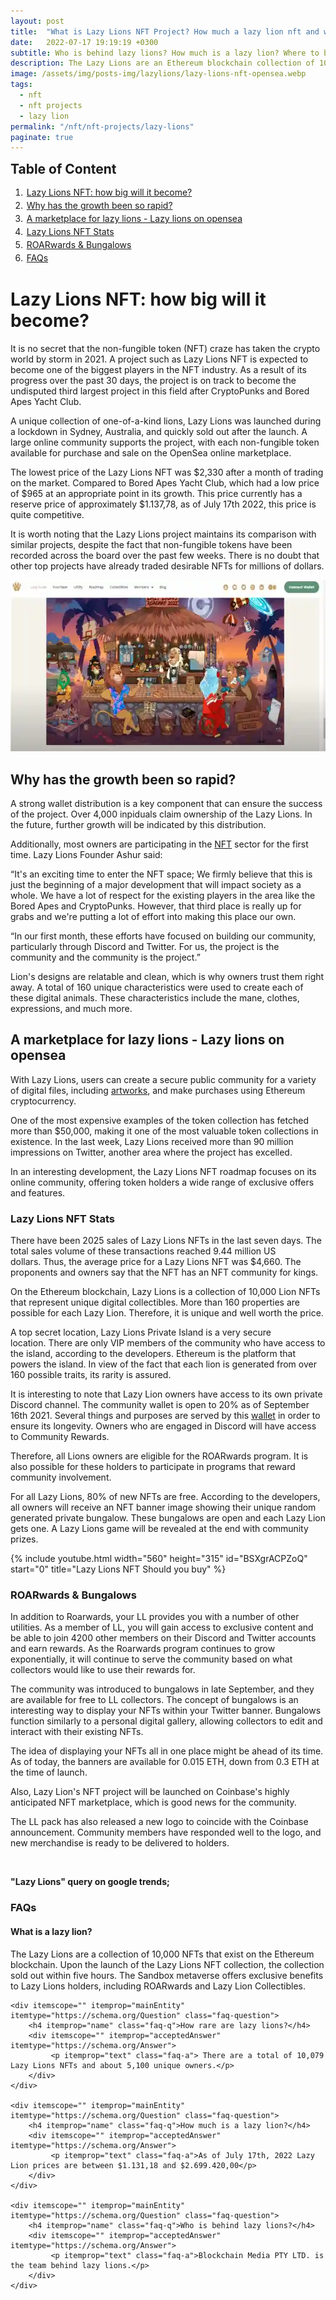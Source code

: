 ```yaml
---
layout: post
title:  "What is Lazy Lions NFT Project? How much a lazy lion nft and who is behind lazy lions nft"
date:   2022-07-17 19:19:19 +0300
subtitle: Who is behind lazy lions? How much is a lazy lion? Where to buy and sell lazy lions nft
description: The Lazy Lions are an Ethereum blockchain collection of 10,000 NFTs. Lazy Lions holders can earn ROARwards and collect Lazy Lion Collectibles in the Sandbox metaverse.
image: /assets/img/posts-img/lazylions/lazy-lions-nft-opensea.webp
tags:   
  - nft
  - nft projects
  - lazy lion
permalink: "/nft/nft-projects/lazy-lions"
paginate: true
---
```

<b style="text-align:center; font-size: 150%;">Table of Content</b>
<ol style="margin: 0;">
<li style="padding: 2px;"><a href="#1">Lazy Lions NFT: how big will it become?</a></li>
<li style="padding: 2px;"><a href="#2">Why has the growth been so rapid?</a></li>
<li style="padding: 2px;"><a href="#3">A marketplace for lazy lions - Lazy lions on opensea</a></li>
<li style="padding: 2px;"><a href="#4">Lazy Lions NFT Stats</a></li>
<li style="padding: 2px;"><a href="#5">ROARwards &amp; Bungalows</a></li>
<li style="padding: 2px;"><a href="#6">FAQs</a></li>
</ol>
<h1 id="1">Lazy Lions NFT: how big will it become?</h1>
<p>It is no secret that the non-fungible token (NFT) craze has taken the crypto world by storm in 2021.&nbsp;A project such as Lazy Lions NFT is expected to become one of the biggest players in the NFT industry.&nbsp;As a result of its progress over the past 30 days, the project is on track to become the undisputed third largest project in this field after CryptoPunks and Bored Apes Yacht Club.</p>
<p>A unique collection of one-of-a-kind lions, Lazy Lions was launched during a lockdown in Sydney, Australia, and quickly sold out after the launch.&nbsp;A large online community supports the project, with each non-fungible token available for purchase and sale on the OpenSea online marketplace.</p>
<p>The lowest price of the Lazy Lions NFT was $2,330 after a month of trading on the market.&nbsp;Compared to Bored Apes Yacht Club, which had a low price of $965 at an appropriate point in its growth. This price currently has a reserve price of approximately&nbsp;$1.137,78, as of July 17th 2022, this price is quite competitive.</p>
<p>It is worth noting that the Lazy Lions project maintains its comparison with similar projects, despite the fact that non-fungible tokens have been recorded across the board over the past few weeks.&nbsp;There is no doubt that other top projects have already traded desirable NFTs for millions of dollars.</p>
<img src="/assets/img/posts-img/lazylions/lazy-lion-nft-project.webp" alt="lazy lion price opensea" width="612" height="274" loading="lazy">
<h2 id="2">Why has the growth been so rapid?</h2>
<p>A strong wallet distribution is a key component that can ensure the success of the project.&nbsp;Over 4,000 inpiduals claim ownership of the Lazy Lions.&nbsp;In the future, further growth will be indicated by this distribution.</p>
<p>Additionally, most owners are participating in the <a href="https://cryptocurrencynewspro.com/nft/" title="What is NFT" target="_blank">NFT</a> sector for the first time.&nbsp;Lazy Lions Founder Ashur said:</p>
<p>&ldquo;It's an exciting time to enter the NFT space;&nbsp;We firmly believe that this is just the beginning of a major development that will impact society as a whole.&nbsp;We have a lot of respect for the existing players in the area like the Bored Apes and CryptoPunks. However, that third place is really up for grabs and we're putting a lot of effort into making this place our own.</p>
<p>&ldquo;In our first month, these efforts have focused on building our community, particularly through Discord and Twitter.&nbsp;For us, the project is the community and the community is the project.&rdquo;</p>
<p>Lion's designs are relatable and clean, which is why owners trust them right away.&nbsp;A total of 160 unique characteristics were used to create each of these digital animals. These characteristics include the mane, clothes, expressions, and much more.</p>
<h2 id="3">A marketplace for lazy lions - Lazy lions on opensea</h2>
<p>With Lazy Lions, users can create a secure public community for a variety of digital files, including <a href="https://cryptocurrencynewspro.com/nft/nft-art/" title="What is NFT art" target="_blank">artworks</a>, and make purchases using Ethereum cryptocurrency.</p>
<p>One of the most expensive examples of the token collection has fetched more than $50,000, making it one of the most valuable token collections in existence.&nbsp;In the last week, Lazy Lions received more than 90 million impressions on Twitter, another area where the project has excelled.</p>
<p>In an interesting development, the Lazy Lions NFT roadmap focuses on its online community, offering token holders a wide range of exclusive offers and features.</p>
<h3 id="4">Lazy Lions NFT Stats</h3>
<p>There have been 2025 sales of Lazy Lions NFTs in the last seven days.&nbsp;The total sales volume of these transactions reached 9.44 million US dollars.&nbsp;Thus, the average price for a Lazy Lions NFT was $4,660.&nbsp;The proponents and owners say that the NFT has an NFT community for kings.</p>
<p>On the Ethereum blockchain, Lazy Lions is a collection of 10,000 Lion NFTs that represent unique digital collectibles.&nbsp;More than 160 properties are possible for each Lazy Lion.&nbsp;Therefore, it is unique and well worth the price.</p>
<p>A top secret location, Lazy Lions Private Island is a very secure location.&nbsp;There are only VIP members of the community who have access to the island, according to the developers.&nbsp;Ethereum is the platform that powers the island.&nbsp;In view of the fact that each lion is generated from over 160 possible traits, its rarity is assured.</p>
<p>It is interesting to note that Lazy Lion owners have access to its own private Discord channel.&nbsp;The community wallet is open to 20% as of September 16th 2021.&nbsp;Several things and purposes are served by this <a href="https://cryptocurrencynewspro.com/nft/nft-wallet/" title="What is NFT wallet" target="_blank">wallet</a> in order to ensure its longevity.&nbsp;Owners who are engaged in Discord will have access to Community Rewards.</p>
<p>Therefore, all Lions owners are eligible for the ROARwards program.&nbsp;It is also possible for these holders to participate in programs that reward community involvement.</p>
<p>For all Lazy Lions, 80% of new NFTs are free.&nbsp;According to the developers, all owners will receive an NFT banner image showing their unique random generated private bungalow.&nbsp;These bungalows are open and each Lazy Lion gets one.&nbsp;A Lazy Lions game will be revealed at the end with community prizes.</p>
{% include youtube.html width="560" height="315" id="BSXgrACPZoQ" start="0" title="Lazy Lions NFT Should you buy" %}
<h3 id="5">ROARwards &amp; Bungalows</h3>
<p>In addition to Roarwards, your LL provides you with a number of other utilities. As a member of LL, you will gain access to exclusive content and be able to join 4200 other members on their Discord and Twitter accounts and earn rewards. As the Roarwards program continues to grow exponentially, it will continue to serve the community based on what collectors would like to use their rewards for.</p>
<p>The community was introduced to bungalows in late September, and they are available for free to LL collectors. The concept of bungalows is an interesting way to display your NFTs within your Twitter banner. Bungalows function similarly to a personal digital gallery, allowing collectors to edit and interact with their existing NFTs.&nbsp;</p>
<p>The idea of displaying your NFTs all in one place might be ahead of its time. As of today, the banners are available for 0.015 ETH, down from 0.3 ETH at the time of launch.</p>
<p>Also, Lazy Lion's NFT project will be launched on Coinbase's highly anticipated NFT marketplace, which is good news for the community.</p>
<p>The LL pack has also released a new logo to coincide with the Coinbase announcement. Community members have responded well to the logo, and new merchandise is ready to be delivered to holders. </p>
&nbsp;
<p><strong>"Lazy Lions" query on google trends;</strong></p>
<script type="text/javascript" src="https://ssl.gstatic.com/trends_nrtr/3029_RC01/embed_loader.js"></script> <script type="text/javascript"> trends.embed.renderExploreWidget("TIMESERIES", {"comparisonItem":[{"keyword":"lazy lions","geo":"","time":"today 5-y"}],"category":0,"property":""}, {"exploreQuery":"date=today%205-y&q=lazy%20lions","guestPath":"https://trends.google.com:443/trends/embed/"}); </script>
<h3 id="6">FAQs</h3>
<div class="schema-faq-code" itemscope="" itemtype="https://schema.org/FAQPage">
    <div itemscope="" itemprop="mainEntity" itemtype="https://schema.org/Question" class="faq-question">
        <h4 itemprop="name" class="faq-q">What is a lazy lion?</h4>
        <div itemscope="" itemprop="acceptedAnswer" itemtype="https://schema.org/Answer">
             <p itemprop="text" class="faq-a">The Lazy Lions are a collection of 10,000 NFTs that exist on the Ethereum blockchain. Upon the launch of the Lazy Lions NFT collection, the collection sold out within five hours. The Sandbox metaverse offers exclusive benefits to Lazy Lions holders, including ROARwards and Lazy Lion Collectibles.</p>
        </div>
    </div>

    <div itemscope="" itemprop="mainEntity" itemtype="https://schema.org/Question" class="faq-question">
        <h4 itemprop="name" class="faq-q">How rare are lazy lions?</h4>
        <div itemscope="" itemprop="acceptedAnswer" itemtype="https://schema.org/Answer">
             <p itemprop="text" class="faq-a"> There are a total of 10,079 Lazy Lions NFTs and about 5,100 unique owners.</p>
        </div>
    </div>

    <div itemscope="" itemprop="mainEntity" itemtype="https://schema.org/Question" class="faq-question">
        <h4 itemprop="name" class="faq-q">How much is a lazy lion?</h4>
        <div itemscope="" itemprop="acceptedAnswer" itemtype="https://schema.org/Answer">
             <p itemprop="text" class="faq-a">As of July 17th, 2022 Lazy Lion prices are between $1.131,18 and $2.699.420,00</p>
        </div>
    </div>

    <div itemscope="" itemprop="mainEntity" itemtype="https://schema.org/Question" class="faq-question">
        <h4 itemprop="name" class="faq-q">Who is behind lazy lions?</h4>
        <div itemscope="" itemprop="acceptedAnswer" itemtype="https://schema.org/Answer">
             <p itemprop="text" class="faq-a">Blockchain Media PTY LTD. is the team behind lazy lions.</p>
        </div>
    </div>
</div>
